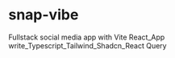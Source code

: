 # snap-vibe
Fullstack social media app with Vite React_App write_Typescript_Tailwind_Shadcn_React Query
